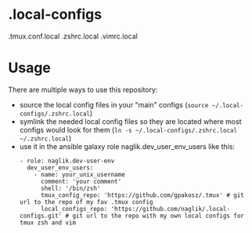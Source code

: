 # .local-configs
.tmux.conf.local .zshrc.local .vimrc.local

# Usage
There are multiple ways to use this repository:
- source the local config files in your "main" configs (`source ~/.local-configs/.zshrc.local`)
- symlink the needed local config files so they are located where most configs would look for them (`ln -s ~/.local-configs/.zshrc.local ~/.zshrc.local`)
- use it in the ansible galaxy role naglik.dev_user_env_users like this:
  ```
  - role: naglik.dev-user-env
    dev_user_env_users:
      - name: your_unix_username
        comment: 'your comment'
        shell: '/bin/zsh'
        tmux_config_repo: 'https://github.com/gpakosz/.tmux' # git url to the repo of my fav .tmux config
        local_configs_repo: 'https://github.com/naglik/.local-configs.git' # git url to the repo with my own local configs for tmux zsh and vim
  ```
